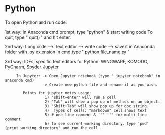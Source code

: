 # Python

To open Python and run code:

1st way: In Anaconda cmd prompt, type "python" & start writing code
         To quit, type " quit() " and hit enter.
         
2nd way: Long code --> Text editor --> write code --> save it in Anaconda folder with  .py extension
         In cmd,type " python file_name.py "
        
3rd way: IDEs, specific text editors for Python:
         WINGWARE, KOMODO, PyCharm, Spyder, Jupyter
         
         In Jupyter: -> Open Jupyter notebook (type " jupyter notebook" in anaconda cmd)
                     -> Create new python file and rename it as you wish.
                     
            Points for jupyter notes usage:
                      1) "shift+enter" will run a cell
                      2) "Tab" will show a pop up of methods on an object.
                      3) "Shift+Tab" will show pop up for doc string.
                      4)  Types of cells: "markdown" cell shows text 
                      5) # one line comment & ''' ''' for multi line comment
                      6) to see current working directory. type 'pwd' (print working directory' and run the cell. 
